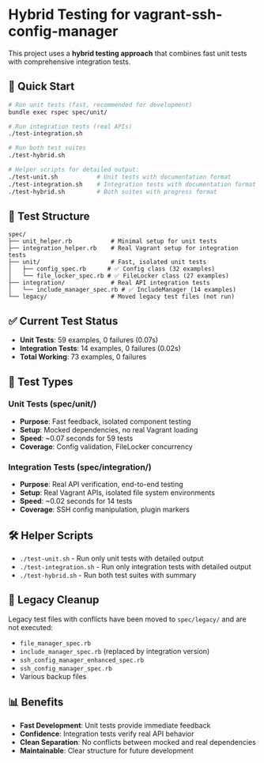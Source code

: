 # Hybrid Testing for vagrant-ssh-config-manager

This project uses a **hybrid testing approach** that combines fast unit tests with comprehensive integration tests.

## 🚀 Quick Start

```bash
# Run unit tests (fast, recommended for development)
bundle exec rspec spec/unit/

# Run integration tests (real APIs)
./test-integration.sh

# Run both test suites
./test-hybrid.sh

# Helper scripts for detailed output:
./test-unit.sh           # Unit tests with documentation format
./test-integration.sh    # Integration tests with documentation format
./test-hybrid.sh         # Both suites with progress format
```

## 📁 Test Structure

```
spec/
├── unit_helper.rb           # Minimal setup for unit tests
├── integration_helper.rb    # Real Vagrant setup for integration tests
├── unit/                    # Fast, isolated unit tests
│   ├── config_spec.rb      # ✅ Config class (32 examples)
│   └── file_locker_spec.rb # ✅ FileLocker class (27 examples)
├── integration/             # Real API integration tests
│   └── include_manager_spec.rb # ✅ IncludeManager (14 examples)
└── legacy/                  # Moved legacy test files (not run)
```

## ✅ Current Test Status

- **Unit Tests**: 59 examples, 0 failures (0.07s)
- **Integration Tests**: 14 examples, 0 failures (0.02s)
- **Total Working**: 73 examples, 0 failures

## 🔧 Test Types

### Unit Tests (spec/unit/)
- **Purpose**: Fast feedback, isolated component testing
- **Setup**: Mocked dependencies, no real Vagrant loading
- **Speed**: ~0.07 seconds for 59 tests
- **Coverage**: Config validation, FileLocker concurrency

### Integration Tests (spec/integration/)
- **Purpose**: Real API verification, end-to-end testing
- **Setup**: Real Vagrant APIs, isolated file system environments
- **Speed**: ~0.02 seconds for 14 tests
- **Coverage**: SSH config manipulation, plugin markers

## 🛠 Helper Scripts

- `./test-unit.sh` - Run only unit tests with detailed output
- `./test-integration.sh` - Run only integration tests with detailed output  
- `./test-hybrid.sh` - Run both test suites with summary

## 🧹 Legacy Cleanup

Legacy test files with conflicts have been moved to `spec/legacy/` and are not executed:
- `file_manager_spec.rb`
- `include_manager_spec.rb` (replaced by integration version)
- `ssh_config_manager_enhanced_spec.rb`
- `ssh_config_manager_spec.rb`
- Various backup files

## 📊 Benefits

- **Fast Development**: Unit tests provide immediate feedback
- **Confidence**: Integration tests verify real API behavior
- **Clean Separation**: No conflicts between mocked and real dependencies
- **Maintainable**: Clear structure for future development
